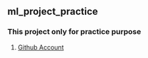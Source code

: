 ##  ml_project_practice

### This project only for practice purpose

1. [Github Account](https://github.com/jaiswalpartha/ml_project_practice.git)


